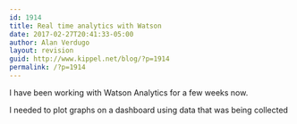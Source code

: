 ```yaml
---
id: 1914
title: Real time analytics with Watson
date: 2017-02-27T20:41:33-05:00
author: Alan Verdugo
layout: revision
guid: http://www.kippel.net/blog/?p=1914
permalink: /?p=1914
---
```

I have been working with Watson Analytics for a few weeks now.

I needed to plot graphs on a dashboard using data that was being collected